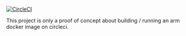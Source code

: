 [![CircleCI](https://circleci.com/gh/zeprone/arm-circleci.svg?style=shield&circle-token=:circle-ci-badge-token)](https://circleci.com/gh/zeprone/arm-circleci)

This project is only a proof of concept about building / running an arm docker image on circleci.

